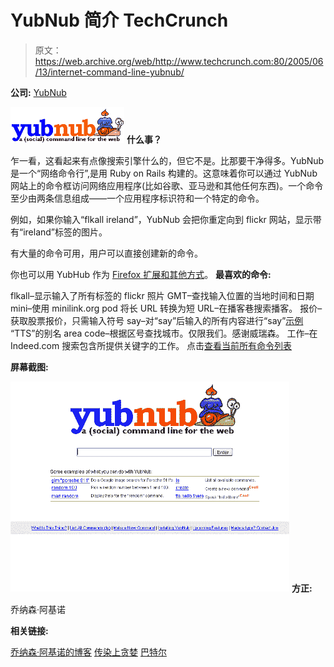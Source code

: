 # YubNub 简介 TechCrunch

> 原文：<https://web.archive.org/web/http://www.techcrunch.com:80/2005/06/13/internet-command-line-yubnub/>

**公司:** [YubNub](https://web.archive.org/web/20201109031452/http://yubnub.org/)

![](img/6f2d0b32b2853d2b13e717dbd348cb3d.png)
 **什么事？**

乍一看，这看起来有点像搜索引擎什么的，但它不是。比那要干净得多。YubNub 是一个“网络命令行”,是用 Ruby on Rails 构建的。这意味着你可以通过 YubNub 网站上的命令框访问网络应用程序(比如谷歌、亚马逊和其他任何东西)。一个命令至少由两条信息组成——一个应用程序标识符和一个特定的命令。

例如，如果你输入“flkall ireland”，YubNub 会把你重定向到 flickr 网站，显示带有“ireland”标签的图片。

有大量的命令可用，用户可以直接创建新的命令。

你也可以用 YubHub 作为 [Firefox 扩展和其他方式](https://web.archive.org/web/20201109031452/http://yubnub.org/documentation/describe_installation)。
 **最喜欢的命令:**

flkall–显示输入了所有标签的 flickr 照片
GMT–查找输入位置的当地时间和日期
mini–使用 minilink.org
pod 将长 URL 转换为短 URL–在播客巷搜索播客。
报价–获取股票报价，只需输入符号
say–对“say”后输入的所有内容进行“say”[示例](https://web.archive.org/web/20201109031452/http://yubnub.org/example/tts?args=TechCrunch+is+the+most+awesome+of+everything+awesome+on+the+web+there+is+nothing+better+than+techcrunch)
“TTS”的别名
area code–根据区号查找城市。仅限我们。感谢威瑞森。
工作–在 Indeed.com 搜索包含所提供关键字的工作。
点击[查看当前所有命令列表](https://web.archive.org/web/20201109031452/http://yubnub.org/kernel/ls?args=)

**屏幕截图:**

![](img/024a98788e939573cc5e6e39b6a7069f.png)
 **方正:**

乔纳森·阿基诺

**相关链接:**

[乔纳森·阿基诺的博客](https://web.archive.org/web/20201109031452/http://jonaquino.blogspot.com/)
[传染上贪婪](https://web.archive.org/web/20201109031452/http://paul.kedrosky.com/archives/001449.html)
[巴特尔](https://web.archive.org/web/20201109031452/http://battellemedia.com/archives/001634.php)